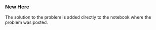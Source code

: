 ### New Here

The solution to the problem is added directly to the notebook where the problem was posted.